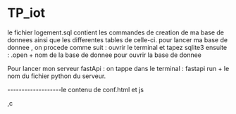 # TP_iot
le fichier logement.sql contient les commandes de creation de ma base de donnees ainsi que les differentes tables de celle-ci.
pour lancer ma base de donnee , on procede comme suit : ouvrir le terminal et tapez sqlite3
 ensuite : .open + nom de la base de donnee pour ouvrir la base de donnee

 Pour lancer mon serveur fastApi : on tappe dans le terminal : fastapi run + le nom du fichier python du serveur.
 

-------------------le contenu de conf.html et js





,c
